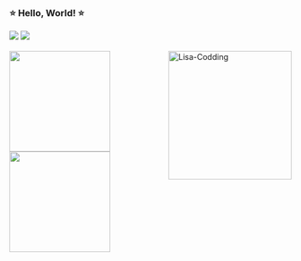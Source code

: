 ### ⭐ Hello, World! ⭐

  
<div> 
  <a href="https://www.linkedin.com/in/marianacostacss/" target="_blank"><img src="https://img.shields.io/badge/-LinkedIn-%230077B5?style=for-the-badge&logo=linkedin&logoColor=white" target="_blank"></a> 
  <a href="https://www.youtube.com/@marianacostacss" target="_blank"><img src="https://img.shields.io/badge/-YouTube-%23FF0000?style=for-the-badge&logo=youtube&logoColor=white" target="_blank"></a> 
  <br>
  <br>
</div>

<div>
  <a href="https://github.com/marianacostacss">
  <img height="180em" src="https://github-readme-stats.vercel.app/api?username=marianacostacss&show_icons=true&include_all_commits=true&count_private=true&theme=dracula"/>
  <img align="right" alt="Lisa-Codding" src="https://br.jetss.com/wp-content/uploads/2021/05/Los-Simpsons_-Photo.gif" height="230" width="220">
  <img height="180em" src="https://github-readme-stats.vercel.app/api/top-langs/?username=marianacostacss&layout=compact&langs_count=7&theme=dracula"/>
</div>
